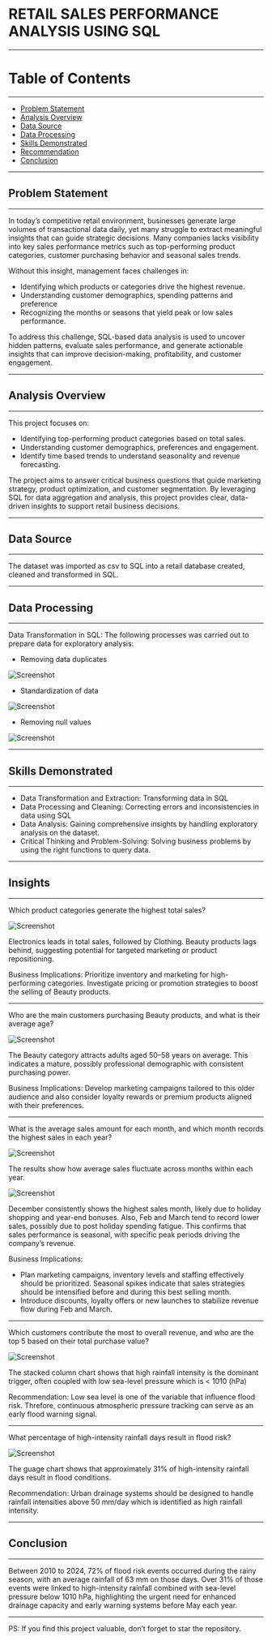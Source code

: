 # RETAIL SALES PERFORMANCE ANALYSIS USING SQL
----
# Table of Contents
----

- [Problem Statement](#problem-statement)
- [Analysis Overview](#analysis-overview)
- [Data Source](#data-source)
- [Data Processing](#data-processing)
- [Skills Demonstrated](#skills-demonstrated)
- [Recommendation](#recommendation)
- [Conclusion](#conclusion)

----

## Problem Statement

----

In today’s competitive retail environment, businesses generate large volumes of transactional data daily, yet many struggle to extract meaningful insights that can guide strategic decisions.
Many companies lacks visibility into key sales performance metrics such as top-performing product categories, customer purchasing behavior and seasonal sales trends.

Without this insight, management faces challenges in:
- Identifying which products or categories drive the highest revenue.
- Understanding customer demographics, spending patterns and preference
- Recognizing the months or seasons that yield peak or low sales performance.
  
To address this challenge, SQL-based data analysis is used to uncover hidden patterns, evaluate sales performance, and generate actionable insights that can improve decision-making, profitability, and customer engagement.

----

## Analysis Overview

----

This project focuses on:
- Identifying top-performing product categories based on total sales.
- Understanding customer demographics, preferences and engagement.
- Identify time based trends to understand seasonality and revenue forecasting.
  
The project aims to answer critical business questions that guide marketing strategy, product optimization, and customer segmentation. By leveraging SQL for data aggregation and analysis, this project provides clear, data-driven insights to support retail business decisions.

----

## Data Source

----
The dataset was imported as csv to SQL into a retail database created, cleaned and transformed in SQL.

----

## Data Processing

----

Data Transformation in SQL: The following processes was carried out to prepare data for exploratory analysis:
  - Removing data duplicates

  ![Screenshot](/images/Screenshot%20110706.png)

  - Standardization of data

  ![Screenshot](/images/Screenshot%20111453.png)

  - Removing null values

  ![Screenshot](/images/Screenshot%20121810.png)

----

## Skills Demonstrated

----
   - Data Transformation and Extraction: Transforming data in SQL
   - Data Processing and Cleaning: Correcting errors and inconsistencies in data using SQL
   - Data Analysis: Gaining comprehensive insights by handling exploratory analysis on the dataset. 
   - Critical Thinking and Problem-Solving: Solving business problems by using the right functions to query data.

----

## Insights

----

Which product categories generate the highest total sales?

![Screenshot](/images/Screenshot%20123013.png)

Electronics leads in total sales, followed by Clothing. Beauty products lags behind, suggesting potential for targeted marketing or product repositioning.

Business Implications:
Prioritize inventory and marketing for high-performing categories. Investigate pricing or promotion strategies to boost the selling of Beauty products.

----

Who are the main customers purchasing Beauty products, and what is their average age?

![Screenshot](/images/Screenshot%20123048.png)

The Beauty category attracts adults aged 50–58 years on average. This indicates a mature, possibly professional demographic with consistent purchasing power.

Business Implications:
Develop marketing campaigns tailored to this older audience and also consider loyalty rewards or premium products aligned with their preferences.

----

What is the average sales amount for each month, and which month records the highest sales in each year?

![Screenshot](/images/Screenshot%20123217.png)

The results show how average sales fluctuate across months within each year.

![Screenshot](/images/Screenshot%20173959.png)

December consistently shows the highest sales month, likely due to holiday shopping and year-end bonuses. Also, Feb and March tend to record lower sales, possibly due to post holiday spending fatigue. This confirms that sales performance is seasonal, with specific peak periods driving the company’s revenue.

Business Implications: 
- Plan marketing campaigns, inventory levels and staffing effectively should be prioritized. Seasonal spikes indicate that sales strategies should be intensified before and during this best selling month.
- Introduce discounts, loyalty offers or new launches to stabilize revenue flow during Feb and March.

----

Which customers contribute the most to overall revenue, and who are the top 5 based on their total purchase value?

![Screenshot](/images/Screenshot%20173959.png)

The stacked column chart shows that high rainfall intensity is the dominant trigger, often coupled with low sea-level pressure which is < 1010 (hPa)

Recommendation:
Low sea level is one of the variable that influence flood risk. Threfore,  continuous atmospheric pressure tracking can serve as an early flood warning signal. 

----

What percentage of high-intensity rainfall days result in flood risk?

![Screenshot](/images/Screenshot%20062636.png)

The guage chart shows that approximately 31% of high-intensity rainfall days result in flood conditions.

Recommendation:
Urban drainage systems should be designed to handle rainfall intensities above 50 mm/day which is identified as high rainfall intensity.

----

## Conclusion

----

Between 2010 to 2024, 72% of flood risk events occurred during the rainy season, with an average rainfall of 63 mm on those days. Over 31% of those events were linked to high-intensity rainfall combined with sea-level pressure below 1010 hPa, highlighting the urgent need for enhanced drainage capacity and early warning systems before May each year.

----

PS: If you find this project valuable, don’t forget to star the repository.

